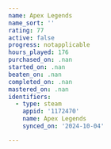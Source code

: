 ```yaml
---
name: Apex Legends
name_sort: ''
rating: 77
active: false
progress: notapplicable
hours_played: 176
purchased_on: .nan
started_on: .nan
beaten_on: .nan
completed_on: .nan
mastered_on: .nan
identifiers:
  - type: steam
    appid: '1172470'
    name: Apex Legends
    synced_on: '2024-10-04'

---
```

